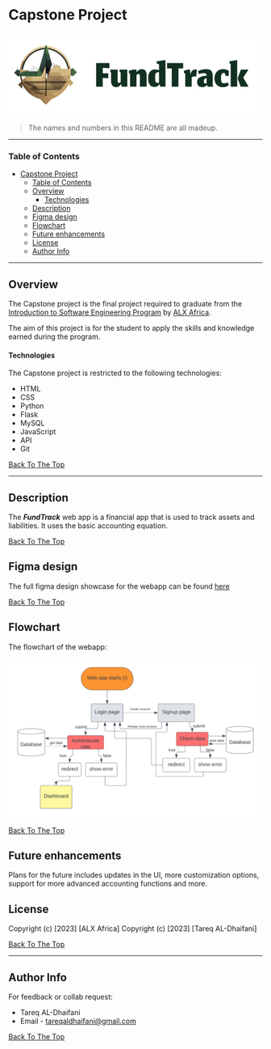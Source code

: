 # Capstone Project

![Project Image](./assets/logo.jpg)

> The names and numbers in this README are all madeup.

---

### Table of Contents

- [Capstone Project](#capstone-project)
    - [Table of Contents](#table-of-contents)
  - [Overview](#overview)
      - [Technologies](#technologies)
  - [Description](#description)
  - [Figma design](#figma-design)
  - [Flowchart](#flowchart)
  - [Future enhancements](#future-enhancements)
  - [License](#license)
  - [Author Info](#author-info)

---

## Overview

The Capstone project is the final project required to graduate from the [Introduction to Software Engineering Program](https://www.alxafrica.com/intro-to-software-engineering/) by [ALX Africa](alxafrica.com). 

The aim of this project is for the student to apply the skills and knowledge earned during the program.



#### Technologies
The Capstone project is restricted to the following technologies:
- HTML
- CSS
- Python
- Flask
- MySQL
- JavaScript
- API
- Git

[Back To The Top](#capstone-project)

---

## Description

The ***FundTrack*** web app is a financial app that is used to track assets and liabilities. It uses the basic accounting equation.

[Back To The Top](#capstone-project)

## Figma design
The full figma design showcase for the webapp can be found [here](figma_showcase.md)

[Back To The Top](#capstone-project)

## Flowchart
The flowchart of the webapp:

![flowchart](assets/flowchart.png)

[Back To The Top](#capstone-project)


## Future enhancements
Plans for the future includes updates in the UI, more customization options, support for more advanced accounting functions and more.

## License


Copyright (c) [2023] [ALX Africa]
Copyright (c) [2023] [Tareq AL-Dhaifani]


[Back To The Top](#capstone-project)

---

## Author Info
For feedback or collab request:
- Tareq AL-Dhaifani
- Email - tareqaldhaifani@gmail.com

[Back To The Top](#capstone-project)
